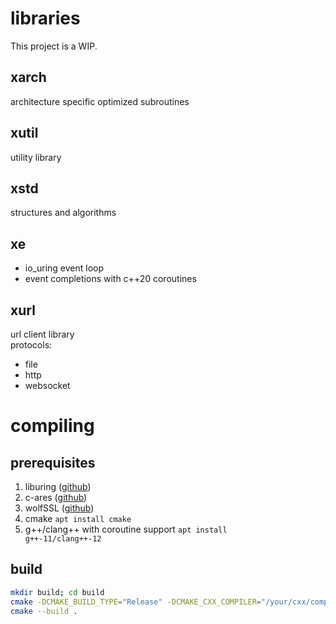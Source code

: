 # libraries
This project is a WIP.

## xarch
architecture specific optimized subroutines

## xutil
utility library

## xstd
structures and algorithms

## xe
- io_uring event loop
- event completions with c++20 coroutines

## xurl
url client library
<br>
protocols:
- file
- http
- websocket

# compiling

## prerequisites
1. liburing ([github](https://github.com/axboe/liburing))
2. c-ares ([github](https://github.com/c-ares/c-ares))
3. wolfSSL ([github](https://github.com/wolfSSL/wolfssl))
4. cmake <code>apt install cmake</code>
5. g++/clang++ with coroutine support <code>apt install g++-11/clang++-12</code>

## build
```bash
mkdir build; cd build
cmake -DCMAKE_BUILD_TYPE="Release" -DCMAKE_CXX_COMPILER="/your/cxx/compiler" ..
cmake --build .
```
